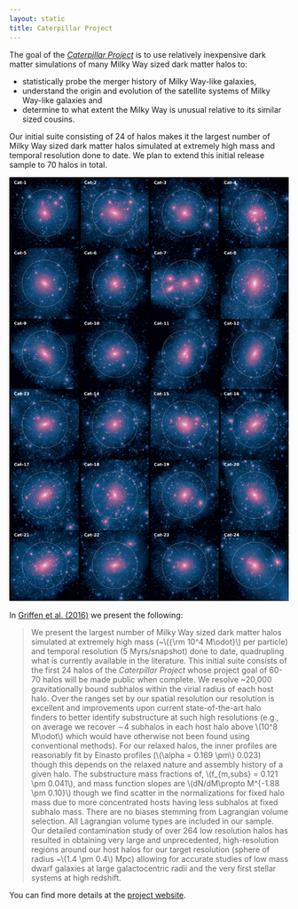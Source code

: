 ```yaml
---
layout: static
title: Caterpillar Project
---
```




The goal of the [*Caterpillar Project*](http://www.caterpillarproject.org/) is to use relatively inexpensive dark matter simulations of many Milky Way sized dark matter halos to:

* statistically probe the merger history of Milky Way-like galaxies, 
* understand the origin and evolution of the satellite systems of Milky Way-like galaxies and 
* determine to what extent the Milky Way is unusual relative to its similar sized cousins.

Our initial suite consisting of 24 of halos makes it the largest number of Milky Way sized dark matter halos simulated at extremely high mass and temporal resolution done to date. We plan to extend this initial release sample to 70 halos in total.

![Sample of the Caterpillar halos][caterpillar]

In [Griffen et al. (2016)](http://adsabs.harvard.edu/cgi-bin/bib_query?arXiv:1509.01255) we present the following:

> We present the largest number of Milky Way sized dark matter halos simulated at extremely high mass (~\\({\rm 10^4 M\odot}\\) per particle) and temporal resolution (5 Myrs/snapshot) done to date, quadrupling what is currently available in the literature. This initial suite consists of the first 24 halos of the *Caterpillar Project* whose project goal of 60-70 halos will be made public when complete. We resolve ~20,000 gravitationally bound subhalos within the virial radius of each host halo. Over the ranges set by our spatial resolution our resolution is excellent and improvements upon current state-of-the-art halo finders to better identify substructure at such high resolutions (e.g., on average we recover ∼4 subhalos in each host halo above \\(10^8 M\odot\\) which would have otherwise not been found using conventional methods). For our relaxed halos, the inner profiles are reasonably fit by Einasto profiles (\\(\alpha = 0.169 \pm\\) 0.023) though this depends on the relaxed nature and assembly history of a given halo. The substructure mass fractions of, \\(f_{m,subs} = 0.121 \pm 0.041\\), and mass function slopes are \\(dN/dM\propto M^{-1.88 \pm 0.10}\\) though we find scatter in the normalizations for fixed halo mass due to more concentrated hosts having less subhalos at fixed subhalo mass. There are no biases stemming from Lagrangian volume selection. All Lagrangian volume types are included in our sample. Our detailed contamination study of over 264 low resolution halos has resulted in obtaining very large and unprecedented, high-resolution regions around our host halos for our target resolution (sphere of radius ~\\(1.4 \pm 0.4\\) Mpc) allowing for accurate studies of low mass dwarf galaxies at large galactocentric radii and the very first stellar systems at high redshift.

You can find more details at the [project website](http://www.caterpillarproject.org/).

[caterpillar]: /assets/caterpillar/caterpillarhalos_brendangriffen.png "Sample of the Caterpillar halos"

[gh]: https://github.com/bgriffen